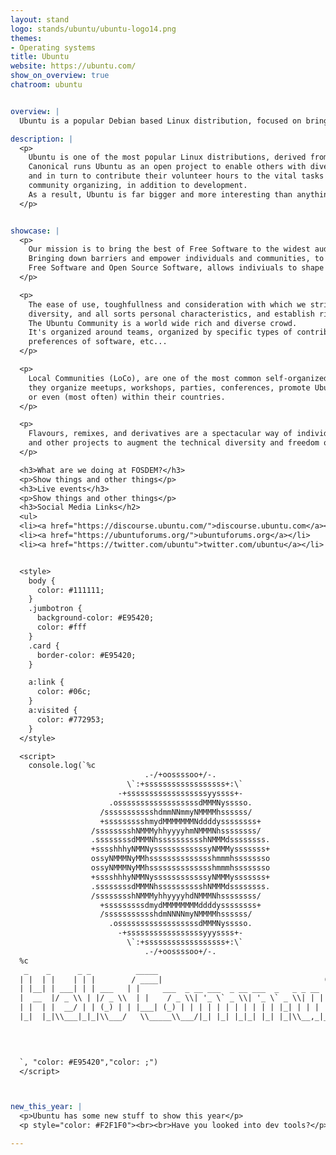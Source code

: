 ```yaml
---
layout: stand
logo: stands/ubuntu/ubuntu-logo14.png
themes:
- Operating systems
title: Ubuntu
website: https://ubuntu.com/
show_on_overview: true
chatroom: ubuntu


overview: |
  Ubuntu is a popular Debian based Linux distribution, focused on bringing the best of Free Software to the widest audience.

description: |
  <p>
    Ubuntu is one of the most popular Linux distributions, derived from Debian and produced by Canonical and friends.
    Canonical runs Ubuntu as an open project to enable others with diverse ideas to benefit from work of Canonical developers,
    and in turn to contribute their volunteer hours to the vital tasks of QA and testing, translation, user support,
    community organizing, in addition to development.
    As a result, Ubuntu is far bigger and more interesting than anything a single company could produce.
  </p>


showcase: |
  <p>
    Our mission is to bring the best of Free Software to the widest audience.
    Bringing down barriers and empower individuals and communities, to strive on the modern world.
    Free Software and Open Source Software, allows indiviuals to shape the technology we all use.
  </p>

  <p>
    The ease of use, toughfullness and consideration with which we strive to build Ubuntu, respects the rich cultural
    diversity, and all sorts personal characteristics, and establish rich human connections while we do it.
    The Ubuntu Community is a world wide rich and diverse crowd.
    It's organized around teams, organized by specific types of contributions, geographical locations, native languages,
    preferences of software, etc...
  </p>

  <p>
    Local Communities (LoCo), are one of the most common self-organized community within the broader Ubuntu Community;
    they organize meetups, workshops, parties, conferences, promote Ubuntu within their own cities, regions,
    or even (most often) within their countries.
  </p>

  <p>
    Flavours, remixes, and derivatives are a spectacular way of individuals and/or groups to buiild uppon Ubuntu
    and other projects to augment the technical diversity and freedom of choice within the Ubuntu universe.
  </p>

  <h3>What are we doing at FOSDEM?</h3>
  <p>Show things and other things</p>
  <h3>Live events</h3>
  <p>Show things and other things</p>
  <h3>Social Media Links</h2>
  <ul>
  <li><a href="https://discourse.ubuntu.com/">discourse.ubuntu.com</a></li>
  <li><a href="https://ubuntuforums.org/">ubuntuforums.org</a></li>
  <li><a href="https://twitter.com/ubuntu">twitter.com/ubuntu</a></li>


  <style>
    body {
      color: #111111;
    }
    .jumbotron {
      background-color: #E95420;
      color: #fff
    }
    .card {
      border-color: #E95420;
    }

    a:link {
      color: #06c;
    }
    a:visited {
      color: #772953;
    }
  </style>

  <script>
    console.log(`%c
                              .-/+oossssoo+/-.
                          \`:+ssssssssssssssssss+:\`
                        -+ssssssssssssssssssyyssss+-
                      .ossssssssssssssssssdMMMNysssso.
                    /ssssssssssshdmmNNmmyNMMMMhssssss/
                    +ssssssssshmydMMMMMMMNddddyssssssss+
                  /sssssssshNMMMyhhyyyyhmNMMMNhssssssss/
                  .ssssssssdMMMNhsssssssssshNMMMdssssssss.
                  +sssshhhyNMMNyssssssssssssyNMMMysssssss+
                  ossyNMMMNyMMhsssssssssssssshmmmhssssssso
                  ossyNMMMNyMMhsssssssssssssshmmmhssssssso
                  +sssshhhyNMMNyssssssssssssyNMMMysssssss+
                  .ssssssssdMMMNhsssssssssshNMMMdssssssss.
                  /sssssssshNMMMyhhyyyyhdNMMMNhssssssss/
                    +sssssssssdmydMMMMMMMMddddyssssssss+
                    /ssssssssssshdmNNNNmyNMMMMhssssss/
                      .ossssssssssssssssssdMMMNysssso.
                        -+sssssssssssssssssyyyssss+-
                          \`:+ssssssssssssssssss+:\`
                              .-/+oossssoo+/-.
  %c
   _    _      _ _          _____                                      _ _
  | |  | |    | | |        / ____|                                    (_) |
  | |__| | ___| | | ___   | |     ___  _ __ ___  _ __ ___  _   _ _ __  _| |_ _   _
  |  __  |/ _ \\ | |/ _ \\  | |    / _ \\| '_ \` _ \\| '_ \` _ \\| | | | '_ \\| | __| | | |
  | |  | |  __/ | | (_) | | |___| (_) | | | | | | | | | | | |_| | | | | | |_| |_| |
  |_|  |_|\\___|_|_|\\___/   \\_____\\___/|_| |_| |_|_| |_| |_|\\__,_|_| |_|_|\\__|\\__, |
                                                                              __/ |
                                                                              |___/ \


  `, "color: #E95420","color: ;")
  </script>



new_this_year: |
  <p>Ubuntu has some new stuff to show this year</p>
  <p style="color: #F2F1F0"><br><br>Have you looked into dev tools?</p>

---
```

